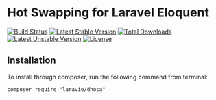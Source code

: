 Hot Swapping for Laravel Eloquent
==============

[![Build Status](https://travis-ci.org/laravie/dhosa.svg?branch=master)](https://travis-ci.org/laravie/dhosa)
[![Latest Stable Version](https://poser.pugx.org/laravie/dhosa/v/stable)](https://packagist.org/packages/laravie/dhosa)
[![Total Downloads](https://poser.pugx.org/laravie/dhosa/downloads)](https://packagist.org/packages/laravie/dhosa)
[![Latest Unstable Version](https://poser.pugx.org/laravie/dhosa/v/unstable)](https://packagist.org/packages/laravie/dhosa)
[![License](https://poser.pugx.org/laravie/dhosa/license)](https://packagist.org/packages/laravie/dhosa)

## Installation

To install through composer, run the following command from terminal:

    composer require "laravie/dhosa"

